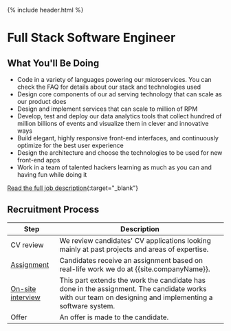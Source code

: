 {% include header.html %}

# Full Stack Software Engineer

## What You'll Be Doing 

- Code in a variety of languages powering our microservices. You can check the FAQ for details about our stack and technologies used
- Design core components of our ad serving technology that can scale as our product does
- Design and implement services that can scale to million of RPM
- Develop, test and deploy our data analytics tools that collect hundred of million billions of events and visualize them in clever and innovative ways
- Build elegant, highly responsive front-end interfaces, and continuously optimize for the best user experience
- Design the architecture and choose the technologies to be used for new front-end apps
- Work in a team of talented hackers learning as much as you can and having fun while doing it

[Read the full job description](https://glispa.workable.com/j/983725C1AB){:target="_blank"}

## Recruitment Process

| Step | Description |
|---|---|
| CV review | We review candidates' CV applications looking mainly at past projects and areas of expertise. |
| [Assignment](../front-end/code-review-bidders/assignment.md) | Candidates receive an assignment based on real-life work we do at {{site.companyName}}. |
| [On-site interview](../back-end/code-review-exchange/on-site.md) | This part extends the work the candidate has done in the assignment. The candidate works with our team on designing and implementing a software system. |
| Offer | An offer is made to the candidate. |
